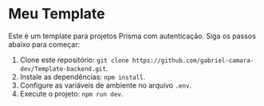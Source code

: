 # Meu Template

Este é um template para projetos Prisma com autenticação. Siga os passos abaixo para começar:

1. Clone este repositório: `git clone https://github.com/gabriel-camara-dev/Template-backend.git`.
2. Instale as dependências: `npm install`.
3. Configure as variáveis de ambiente no arquivo `.env`.
4. Execute o projeto: `npm run dev`.